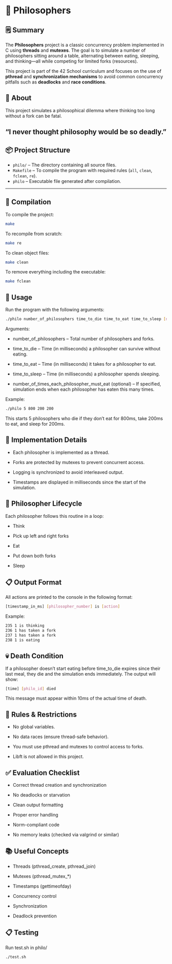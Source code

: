 # 🧠 Philosophers

## 🗒️ Summary

The **Philosophers** project is a classic concurrency problem implemented in C using **threads** and **mutexes**. The goal is to simulate a number of philosophers sitting around a table, alternating between eating, sleeping, and thinking—all while competing for limited forks (resources).

This project is part of the 42 School curriculum and focuses on the use of **pthread** and **synchronization mechanisms** to avoid common concurrency pitfalls such as **deadlocks** and **race conditions**.

## 🧠 About
This project simulates a philosophical dilemma where thinking too long without a fork can be fatal.

“I never thought philosophy would be so deadly.”
---

## 📦 Project Structure

- `philo/` – The directory containing all source files.
- `Makefile` – To compile the program with required rules (`all`, `clean`, `fclean`, `re`).
- `philo` – Executable file generated after compilation.

---

## 🔧 Compilation

To compile the project:

```bash
make
```
To recompile from scratch:

```bash
make re
```
To clean object files:

```bash
make clean
```
To remove everything including the executable:

```bash
make fclean
```
## 🧪 Usage
Run the program with the following arguments:

```bash
./philo number_of_philosophers time_to_die time_to_eat time_to_sleep [number_of_times_each_philosopher_must_eat]
```
Arguments:
- number_of_philosophers – Total number of philosophers and forks.

- time_to_die – Time (in milliseconds) a philosopher can survive without eating.

- time_to_eat – Time (in milliseconds) it takes for a philosopher to eat.

- time_to_sleep – Time (in milliseconds) a philosopher spends sleeping.

- number_of_times_each_philosopher_must_eat (optional) – If specified, simulation ends when each philosopher has eaten this many times.

Example:
```bash
./philo 5 800 200 200
```
This starts 5 philosophers who die if they don’t eat for 800ms, take 200ms to eat, and sleep for 200ms.

## 🧵 Implementation Details
- Each philosopher is implemented as a thread.

- Forks are protected by mutexes to prevent concurrent access.

- Logging is synchronized to avoid interleaved output.

- Timestamps are displayed in milliseconds since the start of the simulation.

## 🧠 Philosopher Lifecycle
Each philosopher follows this routine in a loop:

- Think

- Pick up left and right forks

- Eat

- Put down both forks

- Sleep

## 📋 Output Format
All actions are printed to the console in the following format:

```bash
[timestamp_in_ms] [philosopher_number] is [action]
```
Example:

```bash
235 1 is thinking
236 1 has taken a fork
237 1 has taken a fork
238 1 is eating
```
## 💀 Death Condition
If a philosopher doesn’t start eating before time_to_die expires since their last meal, they die and the simulation ends immediately. The output will show:

```bash
[time] [philo_id] died
```
This message must appear within 10ms of the actual time of death.

## 🚫 Rules & Restrictions
- No global variables.

- No data races (ensure thread-safe behavior).

- You must use pthread and mutexes to control access to forks.

- Libft is not allowed in this project.

## ✅ Evaluation Checklist
- Correct thread creation and synchronization

- No deadlocks or starvation

- Clean output formatting

- Proper error handling

- Norm-compliant code

- No memory leaks (checked via valgrind or similar)

## 📚 Useful Concepts
- Threads (pthread_create, pthread_join)

- Mutexes (pthread_mutex_*)

- Timestamps (gettimeofday)

- Concurrency control

- Synchronization

- Deadlock prevention

## 📋 Testing
Run test.sh in philo/

```bash
./test.sh
```
